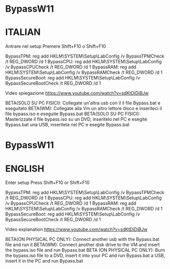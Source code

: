 # BypassW11
# ITALIAN
Antrare nel setup 
Premere Shift+F10 o Shift+F10

BypassTPM: 
reg add HKLM\SYSTEM\Setup\LabConfig /v BypassTPMCheck /t REG_DWORD /d 1 
BypassCPU: 
reg add HKLM\SYSTEM\Setup\LabConfig /v BypassCPUCheck /t REG_DWORD /d 1 
BypassRAM: 
reg add HKLM\SYSTEM\Setup\LabConfig /v BypassRAMCheck /t REG_DWORD /d 1 
BypassSecureBoot: 
reg add HKLM\SYSTEM\Setup\LabConfig /v BypassSecureBootCheck /t REG_DWORD /d 1

Video spiegazione https://www.youtube.com/watch?v=sdKtDiDiBJw

BETA(SOLO SU PC FISICI): Collegate un'altra usb con il il file Bypass.bat e eseguitelo
BETA(WM): Collegate alla Vm un altro lettore disco e inseriteci il file bypass.iso e eseguite Bypass.bat
BETA(SOLO SU PC FISICI): Masterizzate il file bypass.iso su un DVD, inseritelo nel PC e esegite Bypass.bat
                                                            una USB, inseritela nel PC e esegite Bypass.bat
                                                          
# BypassW11
# ENGLISH
Enter setup
Press Shift+F10 or Shift+F10

BypassTPM:
reg add HKLM\SYSTEM\Setup\LabConfig /v BypassTPMCheck /t REG_DWORD /d 1
BypassCPU:
reg add HKLM\SYSTEM\Setup\LabConfig /v BypassCPUCheck /t REG_DWORD /d 1
BypassRAM:
reg add HKLM\SYSTEM\Setup\LabConfig /v BypassRAMCheck /t REG_DWORD /d 1
BypassSecureBoot:
reg add HKLM\SYSTEM\Setup\LabConfig /v BypassSecureBootCheck /t REG_DWORD /d 1

Video explanation https://www.youtube.com/watch?v=sdKtDiDiBJw

BETA(ON PHYSICAL PC ONLY): Connect another usb with the Bypass.bat file and run it
BETA(WM): Connect another disk drive to the VM and insert the bypass.iso file and run Bypass.bat
BETA (ON PHYSICAL PC ONLY): Burn the bypass.iso file to a DVD, insert it into your PC and run Bypass.bat
                                                             a USB, insert it in the PC and run Bypass.bat
